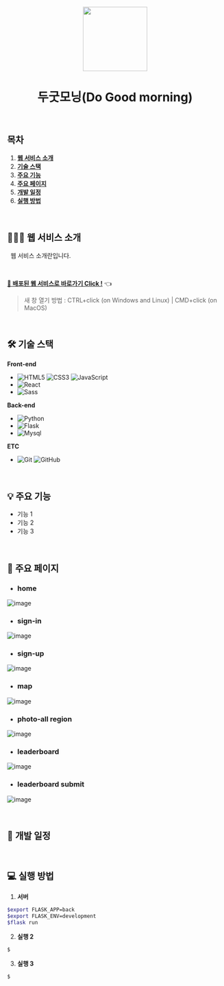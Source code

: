 <div align="center">
  <br />
  <img src="https://user-images.githubusercontent.com/82890721/129465530-90447ab5-a484-4cc5-865e-f31cdf1ea95a.png" height="150px" />
  <h1>두굿모닝(Do Good morning)</h1>
  <a href="#">
  <!-- <img src="https://img.shields.io/badge/GitHub%20Pages-Active-AEF359?&logo=github&logoColor=white" alt="GitHub-Pages" /> -->
  </a>
  <br />
</div>

## 목차

1. [**웹 서비스 소개**](#1)
2. [**기술 스택**](#2)
3. [**주요 기능**](#3)
4. [**주요 페이지**](#4)
5. [**개발 일정**](#5)
6. [**실행 방법**](#6)

<br />

<div id="1"></div>

## 💁🏻‍♂ 웹 서비스 소개

&nbsp;&nbsp;웹 서비스 소개란입니다.

<br />

[**🔗 배포된 웹 서비스로 바로가기 Click !**](#) 👈

> 새 창 열기 방법 : CTRL+click (on Windows and Linux) | CMD+click (on MacOS)

<br />

<div id="2"></div>

## 🛠 기술 스택

**Front-end**

- ![HTML5](https://img.shields.io/badge/-HTML5-E34F26?&logo=html5&logoColor=white) ![CSS3](https://img.shields.io/badge/-CSS3-1572B6?&logo=css3&logoColor=white) ![JavaScript](https://img.shields.io/badge/-JavaScript-F7DF1E?&logo=javascript&logoColor=white)
- ![React](https://img.shields.io/badge/-React-61DAFB?&logo=react&logoColor=white)
- ![Sass](https://img.shields.io/badge/-Sass-CC6699?&logo=sass&logoColor=white)

**Back-end**

- ![Python](https://img.shields.io/badge/-Python-3776AB?&logo=python&logoColor=white)
- ![Flask](https://img.shields.io/badge/-Flask-333?&logo=flask&logoColor=white)
- ![Mysql](https://img.shields.io/badge/-Mysql-4479A1?&logo=Mysql&logoColor=white)

**ETC**

- ![Git](https://img.shields.io/badge/-Git-F05032?&logo=git&logoColor=white) ![GitHub](https://img.shields.io/badge/-GitHub-181717?&logo=github&logoColor=white)

<br />

<div id="3"></div>

## 💡 주요 기능

- 기능 1
- 기능 2
- 기능 3

<br />

<div id="4"></div>

## 📄 주요 페이지

 - ### home
  ![image](https://user-images.githubusercontent.com/82890721/129465719-7a86ba22-e216-478c-b337-16adbdd2ebe0.png)
 - ### sign-in
  ![image](https://user-images.githubusercontent.com/82890721/129465771-ecd05be1-fc37-493b-987c-7f173dafec6c.png)
 - ### sign-up
  ![image](https://user-images.githubusercontent.com/82890721/129465779-af69081b-9866-4392-8e31-34fea06569a1.png)
 - ### map
  ![image](https://user-images.githubusercontent.com/82890721/129465736-381ef1be-e6fa-4a91-8cb0-e2728a7415b7.png)
 - ### photo-all region
  ![image](https://user-images.githubusercontent.com/82890721/129465741-36d3f07b-2c8b-4620-a72d-3e94645afb2b.png)
 - ### leaderboard
  ![image](https://user-images.githubusercontent.com/82890721/129465745-31f51022-8cce-4532-97d9-eee20aa777c7.png)
 - ### leaderboard submit
  ![image](https://user-images.githubusercontent.com/82890721/129465760-804049a1-027c-4f7a-8fd8-7f22fc35d5a1.png)

<br />

<div id="5"></div>

## 📅 개발 일정

<br />

<div id="6"></div>

## 💻 실행 방법

1. **서버**

```bash
$export FLASK_APP=back
$export FLASK_ENV=development
$flask run
```

2. **실행 2**

```bash
$
```

3. **실행 3**

```bash
$
```
